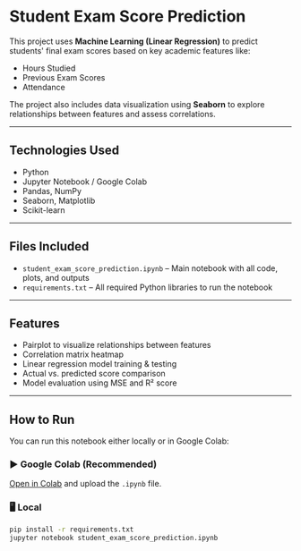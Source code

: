 #  Student Exam Score Prediction

This project uses **Machine Learning (Linear Regression)** to predict students' final exam scores based on key academic features like:
-  Hours Studied
-  Previous Exam Scores
-  Attendance

The project also includes data visualization using **Seaborn** to explore relationships between features and assess correlations.

---
##  Technologies Used
- Python
- Jupyter Notebook / Google Colab
- Pandas, NumPy
- Seaborn, Matplotlib
- Scikit-learn

---
##  Files Included
- `student_exam_score_prediction.ipynb` – Main notebook with all code, plots, and outputs
- `requirements.txt` – All required Python libraries to run the notebook

---
##  Features
- Pairplot to visualize relationships between features
- Correlation matrix heatmap
- Linear regression model training & testing
- Actual vs. predicted score comparison
- Model evaluation using MSE and R² score

---
##  How to Run
You can run this notebook either locally or in Google Colab:

### ▶ Google Colab (Recommended)
[Open in Colab](https://colab.research.google.com/) and upload the `.ipynb` file.

### 🖥 Local
```bash
pip install -r requirements.txt
jupyter notebook student_exam_score_prediction.ipynb

